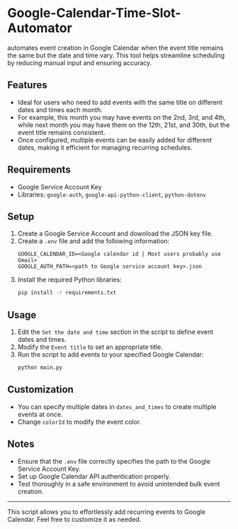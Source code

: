 # Google-Calendar-Time-Slot-Automator
automates event creation in Google Calendar when the event title remains the same but the date and time vary. This tool helps streamline scheduling by reducing manual input and ensuring accuracy.

## Features

- Ideal for users who need to add events with the same title on different dates and times each month.
- For example, this month you may have events on the 2nd, 3rd, and 4th, while next month you may have them on the 12th, 21st, and 30th, but the event title remains consistent.
- Once configured, multiple events can be easily added for different dates, making it efficient for managing recurring schedules.

## Requirements

- Google Service Account Key
- Libraries: `google-auth`, `google-api-python-client`, `python-dotenv`

## Setup

1. Create a Google Service Account and download the JSON key file.
2. Create a `.env` file and add the following information:
   ```
   GOOGLE_CALENDAR_ID=<Google calendar id | Most users probably use Gmail>
   GOOGLE_AUTH_PATH=<path to Google service account key>.json
   ```
3. Install the required Python libraries:
   ```sh
   pip install -r requirements.txt
   ```

## Usage

1. Edit the `Set the date and time` section in the script to define event dates and times.
2. Modify the `Event title` to set an appropriate title.
3. Run the script to add events to your specified Google Calendar:
   ```sh
   python main.py
   ```

## Customization

- You can specify multiple dates in `dates_and_times` to create multiple events at once.
- Change `colorId` to modify the event color.

## Notes

- Ensure that the `.env` file correctly specifies the path to the Google Service Account Key.
- Set up Google Calendar API authentication properly.
- Test thoroughly in a safe environment to avoid unintended bulk event creation.

---

This script allows you to effortlessly add recurring events to Google Calendar. Feel free to customize it as needed.
